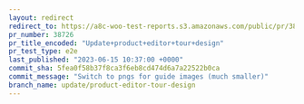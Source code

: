```yaml
---
layout: redirect
redirect_to: https://a8c-woo-test-reports.s3.amazonaws.com/public/pr/38726/e2e/index.html
pr_number: 38726
pr_title_encoded: "Update+product+editor+tour+design"
pr_test_type: e2e
last_published: "2023-06-15 10:37:00 +0000"
commit_sha: 5fea0f58b37f8ca3f6eb8cd474d6a7a22522b0ca
commit_message: "Switch to pngs for guide images (much smaller)"
branch_name: update/product-editor-tour-design
---
```

